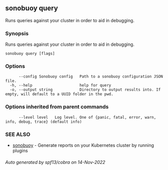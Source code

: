 ## sonobuoy query

Runs queries against your cluster in order to aid in debugging.

### Synopsis

Runs queries against your cluster in order to aid in debugging.

```
sonobuoy query [flags]
```

### Options

```
      --config Sonobuoy config   Path to a sonobuoy configuration JSON file.
  -h, --help                     help for query
  -o, --output string            Directory to output results into. If empty, will default to a UUID folder in the pwd.
```

### Options inherited from parent commands

```
      --level level   Log level. One of {panic, fatal, error, warn, info, debug, trace} (default info)
```

### SEE ALSO

* [sonobuoy](sonobuoy.md)	 - Generate reports on your Kubernetes cluster by running plugins

###### Auto generated by spf13/cobra on 14-Nov-2022
